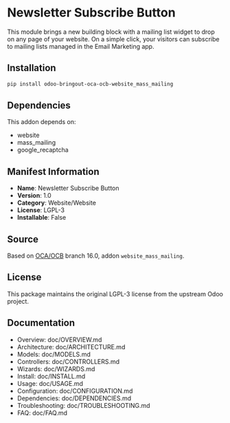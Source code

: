 # Newsletter Subscribe Button


This module brings a new building block with a mailing list widget to drop on any page of your website.
On a simple click, your visitors can subscribe to mailing lists managed in the Email Marketing app.
    

## Installation

```bash
pip install odoo-bringout-oca-ocb-website_mass_mailing
```

## Dependencies

This addon depends on:
- website
- mass_mailing
- google_recaptcha

## Manifest Information

- **Name**: Newsletter Subscribe Button
- **Version**: 1.0
- **Category**: Website/Website
- **License**: LGPL-3
- **Installable**: False

## Source

Based on [OCA/OCB](https://github.com/OCA/OCB) branch 16.0, addon `website_mass_mailing`.

## License

This package maintains the original LGPL-3 license from the upstream Odoo project.

## Documentation

- Overview: doc/OVERVIEW.md
- Architecture: doc/ARCHITECTURE.md
- Models: doc/MODELS.md
- Controllers: doc/CONTROLLERS.md
- Wizards: doc/WIZARDS.md
- Install: doc/INSTALL.md
- Usage: doc/USAGE.md
- Configuration: doc/CONFIGURATION.md
- Dependencies: doc/DEPENDENCIES.md
- Troubleshooting: doc/TROUBLESHOOTING.md
- FAQ: doc/FAQ.md
